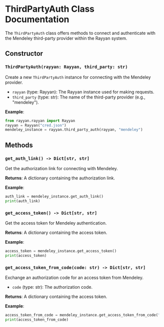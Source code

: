 # ThirdPartyAuth Class Documentation

The `ThirdPartyAuth` class offers methods to connect and authenticate with the Mendeley third-party provider within the Rayyan system.

## Constructor

### `ThirdPartyAuth(rayyan: Rayyan, third_party: str)`

Create a new `ThirdPartyAuth` instance for connecting with the Mendeley provider.

- `rayyan` (type: Rayyan): The Rayyan instance used for making requests.
- `third_party` (type: str): The name of the third-party provider (e.g., "mendeley").

**Example**:

```python
from rayyan.rayyan import Rayyan
rayyan = Rayyan("cred.json")
mendeley_instance = rayyan.third_party_auth(rayyan, "mendeley")
```

## Methods

### `get_auth_link() -> Dict[str, str]`

Get the authorization link for connecting with Mendeley.

**Returns**: A dictionary containing the authorization link.

**Example**:

```python
auth_link = mendeley_instance.get_auth_link()
print(auth_link)
```

### `get_access_token() -> Dict[str, str]`

Get the access token for Mendeley authentication.

**Returns**: A dictionary containing the access token.

**Example**:

```python
access_token = mendeley_instance.get_access_token()
print(access_token)
```

### `get_access_token_from_code(code: str) -> Dict[str, str]`

Exchange an authorization code for an access token from Mendeley.

- `code` (type: str): The authorization code.

**Returns**: A dictionary containing the access token.

**Example**:

```python
access_token_from_code = mendeley_instance.get_access_token_from_code("authorization_code_here")
print(access_token_from_code)
```
